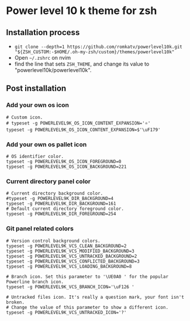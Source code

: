 # Power level 10 k theme for zsh
## Installation process
- ```git clone --depth=1 https://github.com/romkatv/powerlevel10k.git "${ZSH_CUSTOM:-$HOME/.oh-my-zsh/custom}/themes/powerlevel10k"```
- Open ```~/.zshrc``` on nvim
- find the line that sets ```ZSH_THEME```, and change its value to "powerlevel10k/powerlevel10k".

## Post installation
### Add your own os icon
```
# Custom icon.
# typeset -g POWERLEVEL9K_OS_ICON_CONTENT_EXPANSION='⭐'
typeset -g POWERLEVEL9K_OS_ICON_CONTENT_EXPANSION=$'\uF179'
```
### Add your own os pallet icon
```
# OS identifier color.
typeset -g POWERLEVEL9K_OS_ICON_FOREGROUND=0
typeset -g POWERLEVEL9K_OS_ICON_BACKGROUND=221
```
### Current directory panel color
```
# Current directory background color.
#typeset -g POWERLEVEL9K_DIR_BACKGROUND=4
typeset -g POWERLEVEL9K_DIR_BACKGROUND=161
# Default current directory foreground color.
typeset -g POWERLEVEL9K_DIR_FOREGROUND=254
```
### Git panel related colors
```
# Version control background colors.
typeset -g POWERLEVEL9K_VCS_CLEAN_BACKGROUND=2
typeset -g POWERLEVEL9K_VCS_MODIFIED_BACKGROUND=3
typeset -g POWERLEVEL9K_VCS_UNTRACKED_BACKGROUND=2
typeset -g POWERLEVEL9K_VCS_CONFLICTED_BACKGROUND=3
typeset -g POWERLEVEL9K_VCS_LOADING_BACKGROUND=8

# Branch icon. Set this parameter to '\UE0A0 ' for the popular Powerline branch icon.
typeset -g POWERLEVEL9K_VCS_BRANCH_ICON='\uF126 '

# Untracked files icon. It's really a question mark, your font isn't broken.
# Change the value of this parameter to show a different icon.
typeset -g POWERLEVEL9K_VCS_UNTRACKED_ICON='?'
```

